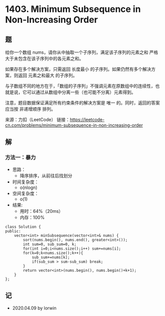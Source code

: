 # 1403. Minimum Subsequence in Non-Increasing Order

## 题

给你一个数组 nums，请你从中抽取一个子序列，满足该子序列的元素之和 严格 大于未包含在该子序列中的各元素之和。

如果存在多个解决方案，只需返回 长度最小 的子序列。如果仍然有多个解决方案，则返回 元素之和最大 的子序列。

与子数组不同的地方在于，「数组的子序列」不强调元素在原数组中的连续性，也就是说，它可以通过从数组中分离一些（也可能不分离）元素得到。

注意，题目数据保证满足所有约束条件的解决方案是 唯一 的。同时，返回的答案应当按 非递增顺序 排列。

来源：力扣（LeetCode）
链接：https://leetcode-cn.com/problems/minimum-subsequence-in-non-increasing-order

## 解

### 方法一：暴力
- 思路：
  - 降序排序，从前往后找划分
- 时间复杂度：
  - o(nlogn)
- 空间复杂度：
  - o(1)
- 结果:
  - 用时：64%（20ms）
  - 内存：100%
```
class Solution {
public:
    vector<int> minSubsequence(vector<int>& nums) {
        sort(nums.begin(), nums.end(), greater<int>());
        int sum=0, sub_sum=0, k;
        for(int i=0;i<nums.size();i++) sum+=nums[i];
        for(k=0;k<nums.size();k++){
            sub_sum+=nums[k];
            if(sub_sum > sum-sub_sum) break;
        }
        return vector<int>(nums.begin(), nums.begin()+k+1);
    }
};
```

## 记

- 2020.04.09 by lorwin